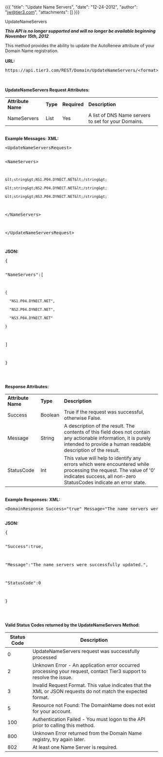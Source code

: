 {{{
  "title": "Update Name Servers",
  "date": "12-24-2012",
  "author": "jw@tier3.com",
  "attachments": []
}}}

UpdateNameServers
<p><strong><em>This API is no longer supported and will no longer be available beginning November 15th, 2012</em></strong>
</p>
<p>This method provides the ability to update the AutoRenew attribute of your Domain Name registration.
  <br />
  <br /><strong>URL:</strong>
</p>
<pre>https://api.tier3.com/REST/Domain/UpdateNameServers/&lt;format&gt;</pre>
<p>
  <br />
  <br /><strong>UpdateNameServers Request Attributes:</strong>
</p>
<table>
  <tbody>
    <tr>
      <td><strong>Attribute Name</strong>
      </td>
      <td><strong>Type</strong>
      </td>
      <td><strong>Required</strong>
      </td>
      <td><strong>Description</strong>
      </td>
    </tr>
    <tr>
      <td>NameServers</td>
      <td>List</td>
      <td>Yes</td>
      <td>A list of DNS Name servers to set for your Domains.</td>
    </tr>
  </tbody>
</table>
<p>
  <br /><strong>Example Messages:</strong>&nbsp;<strong>XML:</strong>
</p>
<pre>&lt;UpdateNameServersRequest&gt;

  &lt;NameServers&gt;

    &lt;string&gt;NS1.P04.DYNECT.NET&lt;/string&gt;

    &lt;string&gt;NS2.P04.DYNECT.NET&lt;/string&gt;

    &lt;string&gt;NS3.P04.DYNECT.NET&lt;/string&gt;

  &lt;/NameServers&gt;

&lt;/UpdateNameServersRequest&gt;</pre>
<p>
  <br /><strong>JSON:</strong>
</p>
<pre>{

  "NameServers":[

    {

      "NS1.P04.DYNECT.NET",

      "NS2.P04.DYNECT.NET",

      "NS3.P04.DYNECT.NET"

    }

  ]

}</pre>
<p>
  <br />
  <br /><strong>Response Attributes:</strong>
</p>
<table>
  <tbody>
    <tr>
      <td><strong>Attribute Name</strong>
      </td>
      <td><strong>Type</strong>
      </td>
      <td><strong>Description</strong>
      </td>
    </tr>
    <tr>
      <td>Success</td>
      <td>Boolean</td>
      <td>True if the request was successful, otherwise False.</td>
    </tr>
    <tr>
      <td>Message</td>
      <td>String</td>
      <td>A description of the result. The contents of this field does not contain any actionable information, it is purely intended to provide a human readable description of the result.</td>
    </tr>
    <tr>
      <td>StatusCode</td>
      <td>Int</td>
      <td>This value will help to identify any errors which were encountered while processing the request. The value of '0' indicates success, all non-zero StatusCodes indicate an error state.</td>
    </tr>
  </tbody>
</table>
<p>
  <br /><strong>Example Responses:</strong>&nbsp;<strong>XML:</strong>
</p>
<pre>&lt;DomainResponse Success="true" Message="The name servers were successfully updated." StatusCode="0"/&gt;</pre>
<p>
  <br /><strong>JSON:</strong>
</p>
<pre>{

  "Success":true,

  "Message":"The name servers were successfully updated.",

  "StatusCode":0

}</pre>
<p>
  <br />
  <br /><strong>Valid Status Codes returned by the UpdateNameServers Method:</strong>
</p>
<table>
    <thead>
  <tr>
    <th>Status Code</th>
    <th>Description</th>
  </tr>
  </thead>
  <tbody>
    <tr>
      <td>0</td>
      <td>UpdateNameServers request was successfully processed</td>
    </tr>
    <tr>
      <td>2</td>
      <td>Unknown Error - An application error occurred processing your request, contact Tier3 support to resolve the issue.</td>
    </tr>
    <tr>
      <td>3</td>
      <td>Invalid Request Format. This value indicates that the XML or JSON requests do not match the expected format.</td>
    </tr>
    <tr>
      <td>5</td>
      <td>Resource not Found: The DomainName does not exist for your account.</td>
    </tr>
    <tr>
      <td>100</td>
      <td>Authentication Failed - You must logon to the API prior to calling this method.</td>
    </tr>
    <tr>
      <td>800</td>
      <td>Unknown Error returned from the Domain Name registry, try again later.</td>
    </tr>
    <tr>
      <td>802</td>
      <td>At least one Name Server is required.</td>
    </tr>
  </tbody>
</table>